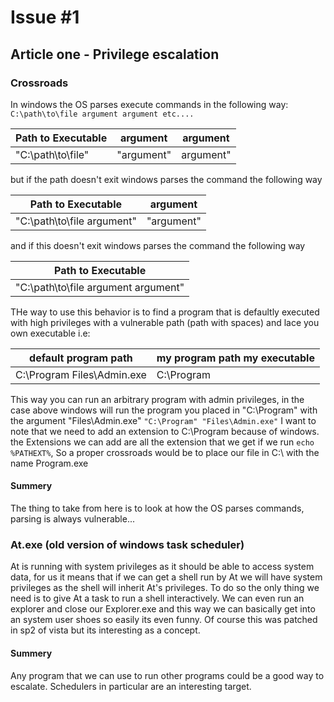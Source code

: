 # Issue #1
## Article one - Privilege escalation
### Crossroads
In windows the OS parses execute commands in the following way:
`
C:\path\to\file argument argument etc....
`

Path to Executable|argument|argument
---|---|---
"C:\path\to\file"|"argument"|argument"

but if the path doesn't exit windows parses the command the following way

Path to Executable|argument
---|---
"C:\path\to\file argument"|"argument"

and if this doesn't exit windows parses the command the following way

|Path to Executable
|---
|"C:\path\to\file argument argument"

THe way to use this behavior is to find a program that is defaultly executed with high privileges with a vulnerable path (path with spaces) and lace you own executable i.e:

default program path|my program path my executable
---|---
C:\Program Files\Admin.exe|C:\Program

This way you can run an arbitrary program with admin privileges,
in the case above windows will run the program you placed in "C:\Program" with the argument "Files\Admin.exe"
`
"C:\Program" "Files\Admin.exe"
`
I want to note that we need to add an extension to C:\Program because of windows. the Extensions we can add are all the extension that we get if we run `echo %PATHEXT%`, So a proper crossroads would be to place our file in C:\ with the name Program.exe

#### Summery
The thing to take from here is to look at how the OS parses commands, parsing is always vulnerable...

### At.exe (old version of windows task scheduler)
At is running with system privileges as it should be able to access system data, for us it means that if we can get a shell run by At we will have system privileges as the shell will inherit At's privileges.
To do so the only thing we need is to give At a task to run a shell interactively. We can even run an explorer and close our Explorer.exe and this way we can basically get into an system user shoes so easily its even funny.
Of course this was patched in sp2 of vista but its interesting as a concept.

#### Summery
Any program that we can use to run other programs could be a good way to escalate. Schedulers in particular are an interesting target.
